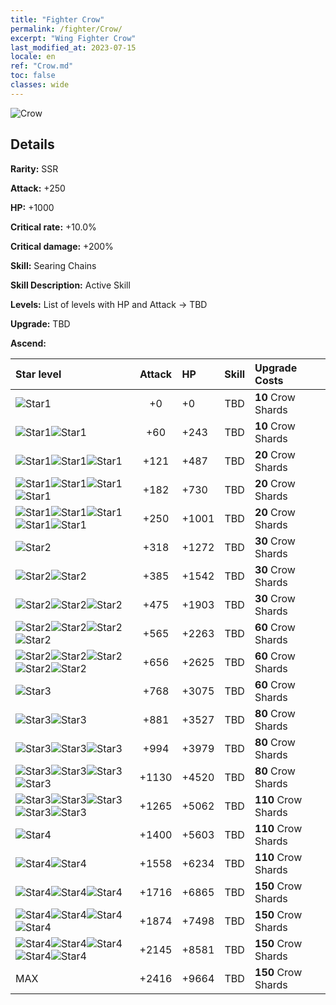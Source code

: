 ```yaml
---
title: "Fighter Crow"
permalink: /fighter/Crow/
excerpt: "Wing Fighter Crow"
last_modified_at: 2023-07-15
locale: en
ref: "Crow.md"
toc: false
classes: wide
---
```



 ![Crow](/images/ship/fj_img16.png)

## Details

 **Rarity:** SSR 

 **Attack:** +250

 **HP:** +1000

 **Critical rate:** +10.0%

 **Critical damage:** +200%

 **Skill:** Searing Chains

 **Skill Description:**  Active Skill

 **Levels:**  List of levels with HP and Attack -> TBD

 **Upgrade:**  TBD

 **Ascend:**  

  |  Star level | Attack | HP |  Skill | Upgrade Costs |
  |:------|:----:|:------|:-------:|:-------------------|
  | ![Star1](/images/s1.png)  | +0  | +0  | TBD  | **10** Crow Shards |
  | ![Star1](/images/s1.png)![Star1](/images/s1.png)  | +60  | +243  | TBD  | **10** Crow Shards |
  | ![Star1](/images/s1.png)![Star1](/images/s1.png)![Star1](/images/s1.png)  | +121  | +487  | TBD  | **20** Crow Shards |
  | ![Star1](/images/s1.png)![Star1](/images/s1.png)![Star1](/images/s1.png)![Star1](/images/s1.png)  | +182  | +730  | TBD  | **20** Crow Shards |
  | ![Star1](/images/s1.png)![Star1](/images/s1.png)![Star1](/images/s1.png)![Star1](/images/s1.png)![Star1](/images/s1.png)  | +250  | +1001  | TBD  | **20** Crow Shards |
  | ![Star2](/images/s2.png)  | +318  | +1272  | TBD  | **30** Crow Shards |
  | ![Star2](/images/s2.png)![Star2](/images/s2.png)  | +385  | +1542  | TBD  | **30** Crow Shards |
  | ![Star2](/images/s2.png)![Star2](/images/s2.png)![Star2](/images/s2.png)  | +475  | +1903  | TBD  | **30** Crow Shards |
  | ![Star2](/images/s2.png)![Star2](/images/s2.png)![Star2](/images/s2.png)![Star2](/images/s2.png)  | +565  | +2263  | TBD  | **60** Crow Shards |
  | ![Star2](/images/s2.png)![Star2](/images/s2.png)![Star2](/images/s2.png)![Star2](/images/s2.png)![Star2](/images/s2.png)  | +656  | +2625  | TBD  | **60** Crow Shards |
  | ![Star3](/images/s3.png)  | +768  | +3075  | TBD  | **60** Crow Shards |
  | ![Star3](/images/s3.png)![Star3](/images/s3.png)  | +881  | +3527  | TBD  | **80** Crow Shards |
  | ![Star3](/images/s3.png)![Star3](/images/s3.png)![Star3](/images/s3.png)  | +994  | +3979  | TBD  | **80** Crow Shards |
  | ![Star3](/images/s3.png)![Star3](/images/s3.png)![Star3](/images/s3.png)![Star3](/images/s3.png)  | +1130  | +4520  | TBD  | **80** Crow Shards |
  | ![Star3](/images/s3.png)![Star3](/images/s3.png)![Star3](/images/s3.png)![Star3](/images/s3.png)![Star3](/images/s3.png)  | +1265  | +5062  | TBD  | **110** Crow Shards |
  | ![Star4](/images/s4.png)  | +1400  | +5603  | TBD  | **110** Crow Shards |
  | ![Star4](/images/s4.png)![Star4](/images/s4.png)  | +1558  | +6234  | TBD  | **110** Crow Shards |
  | ![Star4](/images/s4.png)![Star4](/images/s4.png)![Star4](/images/s4.png)  | +1716  | +6865  | TBD  | **150** Crow Shards |
  | ![Star4](/images/s4.png)![Star4](/images/s4.png)![Star4](/images/s4.png)![Star4](/images/s4.png)  | +1874  | +7498  | TBD  | **150** Crow Shards |
  | ![Star4](/images/s4.png)![Star4](/images/s4.png)![Star4](/images/s4.png)![Star4](/images/s4.png)![Star4](/images/s4.png)  | +2145  | +8581  | TBD  | **150** Crow Shards |
  | MAX  | +2416  | +9664  | TBD  | **150** Crow Shards |

